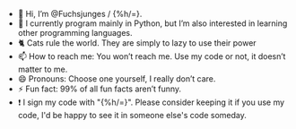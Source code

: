 - 👋 Hi, I’m @Fuchsjunges / {%h/=}.
- 🌱 I currently program mainly in Python, but I’m also interested in learning other programming languages.
- 🐈 Cats rule the world. They are simply to lazy to use their power
- 📫 How to reach me: You won’t reach me. Use my code or not, it doesn’t matter to me.
- 😄 Pronouns: Choose one yourself, I really don’t care.
- ⚡ Fun fact: 99% of all fun facts aren’t funny.
-  ❗ I sign my code with "{%h/=}". Please consider keeping it if you use my code, I'd be happy to see it in someone else's code someday.

<!---
Fuchsjunges/Fuchsjunges is a ✨ special ✨ repository because its `README.md` (this file) appears on your GitHub profile.
You can click the Preview link to take a look at your changes.
{%h/=}
--->

